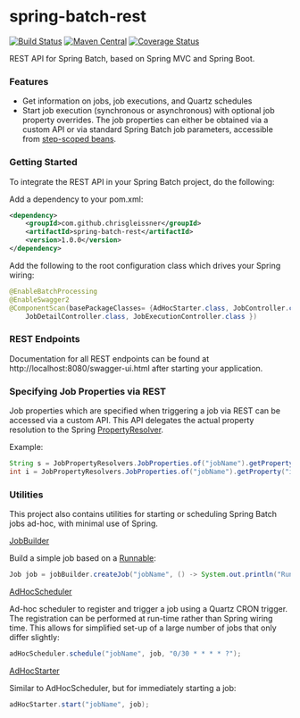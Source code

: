 # spring-batch-rest

[![Build Status](https://travis-ci.org/chrisgleissner/spring-batch-rest.svg?branch=master)](https://travis-ci.org/chrisgleissner/spring-batch-rest)
[![Maven Central](https://maven-badges.herokuapp.com/maven-central/com.github.chrisgleissner/spring-batch-rest/badge.svg)](https://search.maven.org/artifact/com.github.chrisgleissner/spring-batch-rest)
[![Coverage Status](https://coveralls.io/repos/github/chrisgleissner/spring-batch-rest/badge.svg?branch=master)](https://coveralls.io/github/chrisgleissner/spring-batch-rest?branch=master)

REST API for Spring Batch, based on Spring MVC and Spring Boot.

### Features
- Get information on jobs, job executions, and Quartz schedules
- Start job execution (synchronous or asynchronous) with optional job property overrides. The job properties can
either be obtained via a custom API or via standard Spring Batch job parameters, accessible from <a href="https://docs.spring.io/spring-batch/trunk/apidocs/org/springframework/batch/core/scope/StepScope.html">step-scoped beans</a>.

### Getting Started

To integrate the REST API in your Spring Batch project, do the following:

Add a dependency to your pom.xml:

```xml
<dependency>
    <groupId>com.github.chrisgleissner</groupId>
    <artifactId>spring-batch-rest</artifactId>
    <version>1.0.0</version>
</dependency>
```

Add the following to the root configuration class which drives your Spring wiring:

```java
@EnableBatchProcessing
@EnableSwagger2
@ComponentScan(basePackageClasses= {AdHocStarter.class, JobController.class, 
    JobDetailController.class, JobExecutionController.class })
```

### REST Endpoints

Documentation for all REST endpoints can be found at http://localhost:8080/swagger-ui.html after starting your application.

### Specifying Job Properties via REST

Job properties which are specified when triggering a job via REST can be accessed via a custom API. This API delegates the actual
property resolution to the Spring <a href="https://docs.spring.io/spring-framework/docs/current/javadoc-api/org/springframework/core/env/PropertyResolver.html">PropertyResolver<a>.

Example:
```java
String s = JobPropertyResolvers.JobProperties.of("jobName").getProperty("propName");
int i = JobPropertyResolvers.JobProperties.of("jobName").getProperty("intPropName", Integer.class, 2);
```

### Utilities

This project also contains utilities for starting or scheduling Spring Batch jobs ad-hoc, with minimal use of Spring.

[JobBuilder](https://github.com/chrisgleissner/spring-batch-rest/blob/master/util/src/main/java/com/github/chrisgleissner/springbatchrest/util/adhoc/JobBuilder.java)

Build a simple job based on a <a href="https://docs.oracle.com/en/java/javase/11/docs/api/java.base/java/lang/Runnable.html">Runnable</a>:

```java
Job job = jobBuilder.createJob("jobName", () -> System.out.println("Running job"));
```

[AdHocScheduler](https://github.com/chrisgleissner/spring-batch-rest/blob/master/util/src/main/java/com/github/chrisgleissner/springbatchrest/util/adhoc/AdHocScheduler.java)

Ad-hoc scheduler to register and trigger a job using a Quartz CRON trigger. The registration can be performed at 
run-time rather than Spring wiring time. This allows for simplified set-up of a large number of jobs that only 
differ slightly:

```java
adHocScheduler.schedule("jobName", job, "0/30 * * * * ?");
```

[AdHocStarter](https://github.com/chrisgleissner/spring-batch-rest/blob/master/util/src/main/java/com/github/chrisgleissner/springbatchrest/util/adhoc/AdHocStarter.java)

Similar to AdHocScheduler, but for immediately starting a job:

```java
adHocStarter.start("jobName", job);

```

